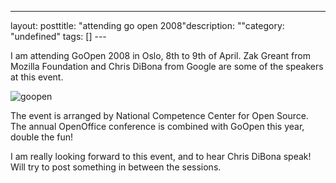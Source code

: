 --- 
layout: posttitle: "attending go open 2008"description: ""category: "undefined" tags: [] --- <p>I am attending GoOpen 2008 in Oslo, 8th to 9th of April. Zak Greant from Mozilla Foundation and Chris DiBona from Google are some of the speakers at this event.</p> <img src="http://cdn.umedia.no/img/GoOpen-2008_logo.jpg" alt="goopen" class="reflect rheight22"/><p>The event is arranged by National Competence Center for Open Source. The annual OpenOffice conference is combined with GoOpen this year, double the fun!</p> <p>I am really looking forward to this event, and to hear Chris DiBona speak! Will try to post something in between the sessions.</p>